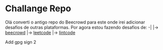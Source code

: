 # Challange Repo

Olá converti o antigo repo do Beecrowd para este onde irei adicionar desafios de outras plataformas.
Por agora estou fazendo desafios de:
-|
 |-> [beecrowd](https://www.beecrowd.com.br) 
 |-> [leetcode](https://leetcode.com)
 |-> [lintcode](https://www.lintcode.com)

Add gpg sign 2
